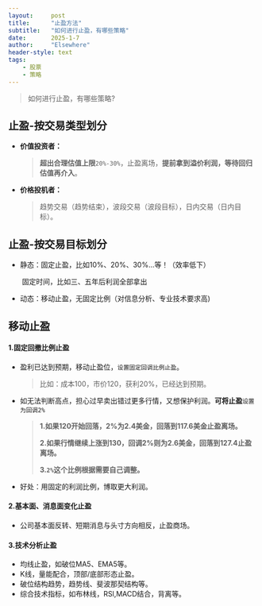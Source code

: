 ```yaml
---
layout: 	post
title: 		"止盈方法"
subtitle: 	"如何进行止盈，有哪些策略"
date:       2025-1-7
author: 	"Elsewhere"
header-style: text
tags:
    - 股票
    - 策略
---
```


> 如何进行止盈，有哪些策略?



## 止盈-按交易类型划分

- **价值投资者：**

  >**超出合理估值上限**`20%-30%`，止盈离场，**提前拿到溢价利润，等待回归估值再介入**。

- **价格投机者：**

  > 趋势交易（趋势结束），波段交易（波段目标），日内交易（日内目标）。	



## 止盈-按交易目标划分

- 静态：固定止盈，比如10%、20%、30%…等！（效率低下）

  ​					固定时间，比如三、五年后利润全部拿出

- 动态：移动止盈，无固定比例（对信息分析、专业技术要求高)
  	

## 移动止盈

#### 1.固定回撤比例止盈

- 盈利已达到预期，移动止盈位，`设置固定回调比例止盈`。  

  > 比如：成本100，市价120，获利20%，已经达到预期。

- 如无法判断高点，担心过早卖出错过更多行情，又想保护利润。**可将止盈**`设置为回调2%`

  > **1.如果120开始回落，2%为2.4美金，回落到117.6美金止盈离场。**
  >
  > **2.如果行情继续上涨到130，回调2%则为2.6美金，回落到127.4止盈离场。**
  >
  > **3.`2%`这个比例根据需要自己调整。**

- 好处：用固定的利润比例，博取更大利润。

#### 2.基本面、消息面变化止盈

- 公司基本面反转、短期消息与头寸方向相反，止盈商场。

#### 3.技术分析止盈

- 均线止盈，如破位MA5、EMA5等。
- K线，量能配合，顶部/底部形态止盈。
- 破位结构趋势，趋势线、斐波那契结构等。
- 综合技术指标，如布林线，RSl,MACD结合，背离等。
